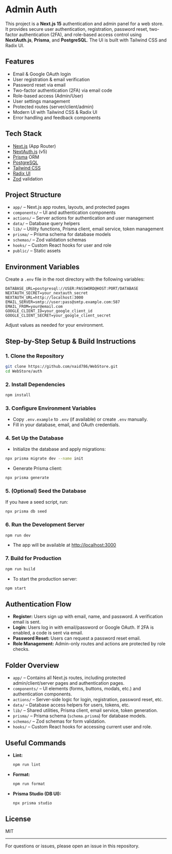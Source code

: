 # Admin Auth

This project is a **Next.js 15** authentication and admin panel for a web store. It provides secure user authentication, registration, password reset, two-factor authentication (2FA), and role-based access control using **NextAuth.js**, **Prisma**, and **PostgreSQL**. The UI is built with Tailwind CSS and Radix UI.

## Features

- Email & Google OAuth login
- User registration & email verification
- Password reset via email
- Two-factor authentication (2FA) via email code
- Role-based access (Admin/User)
- User settings management
- Protected routes (server/client/admin)
- Modern UI with Tailwind CSS & Radix UI
- Error handling and feedback components

## Tech Stack

- [Next.js](https://nextjs.org/) (App Router)
- [NextAuth.js](https://next-auth.js.org/) (v5)
- [Prisma](https://www.prisma.io/) ORM
- [PostgreSQL](https://www.postgresql.org/)
- [Tailwind CSS](https://tailwindcss.com/)
- [Radix UI](https://www.radix-ui.com/)
- [Zod](https://zod.dev/) validation

## Project Structure

- `app/` – Next.js app routes, layouts, and protected pages
- `components/` – UI and authentication components
- `actions/` – Server actions for authentication and user management
- `data/` – Database query helpers
- `lib/` – Utility functions, Prisma client, email service, token management
- `prisma/` – Prisma schema for database models
- `schemas/` – Zod validation schemas
- `hooks/` – Custom React hooks for user and role
- `public/` – Static assets

## Environment Variables

Create a `.env` file in the root directory with the following variables:

```
DATABASE_URL=postgresql://USER:PASSWORD@HOST:PORT/DATABASE
NEXTAUTH_SECRET=your_nextauth_secret
NEXTAUTH_URL=http://localhost:3000
EMAIL_SERVER=smtp://user:pass@smtp.example.com:587
EMAIL_FROM=your@email.com
GOOGLE_CLIENT_ID=your_google_client_id
GOOGLE_CLIENT_SECRET=your_google_client_secret
```

Adjust values as needed for your environment.

## Step-by-Step Setup & Build Instructions

### 1. Clone the Repository

```sh
git clone https://github.com/naid786/WebStore.git
cd WebStore/auth
```

### 2. Install Dependencies

```sh
npm install
```

### 3. Configure Environment Variables

- Copy `.env.example` to `.env` (if available) or create `.env` manually.
- Fill in your database, email, and OAuth credentials.

### 4. Set Up the Database

- Initialize the database and apply migrations:

```sh
npx prisma migrate dev --name init
```

- Generate Prisma client:

```sh
npx prisma generate
```

### 5. (Optional) Seed the Database

If you have a seed script, run:

```sh
npx prisma db seed
```

### 6. Run the Development Server

```sh
npm run dev
```

- The app will be available at [http://localhost:3000](http://localhost:3000)

### 7. Build for Production

```sh
npm run build
```

- To start the production server:

```sh
npm start
```

## Authentication Flow

- **Register:** Users sign up with email, name, and password. A verification email is sent.
- **Login:** Users log in with email/password or Google OAuth. If 2FA is enabled, a code is sent via email.
- **Password Reset:** Users can request a password reset email.
- **Role Management:** Admin-only routes and actions are protected by role checks.

## Folder Overview

- `app/` – Contains all Next.js routes, including protected admin/client/server pages and authentication pages.
- `components/` – UI elements (forms, buttons, modals, etc.) and authentication components.
- `actions/` – Server-side logic for login, registration, password reset, etc.
- `data/` – Database access helpers for users, tokens, etc.
- `lib/` – Shared utilities, Prisma client, email service, token generation.
- `prisma/` – Prisma schema (`schema.prisma`) for database models.
- `schemas/` – Zod schemas for form validation.
- `hooks/` – Custom React hooks for accessing current user and role.

## Useful Commands

- **Lint:**
  ```sh
  npm run lint
  ```
- **Format:**
  ```sh
  npm run format
  ```
- **Prisma Studio (DB UI):**
  ```sh
  npx prisma studio
  ```

## License

MIT

---

For questions or issues, please open an issue in this repository.